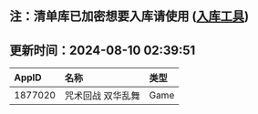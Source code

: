## 注：清单库已加密想要入库请使用 ([入库工具](https://github.com/BlankTMing/ManifestAutoUpdate/releases))

## 更新时间：2024-08-10 02:39:51
| AppID | 名称 | 类型  |
| :-------------------- | :----------------------------- | :----------- |
| 1877020 | 咒术回战 双华乱舞| Game |
